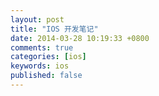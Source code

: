```yaml
---
layout: post
title: "IOS 开发笔记"
date: 2014-03-28 10:19:33 +0800
comments: true
categories: [ios]
keywords: ios
published: false
---
```


